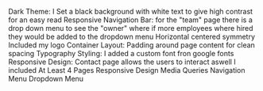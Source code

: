 Dark Theme: I Set a black background with white text to give high contrast for an easy read
Responsive Navigation Bar: for the "team" page there is a drop down menu to see the "owner" where if more employees where hired they would be added to the dropdown menu
Horizontal centered symmetry
Included my logo
Container Layout: Padding around page content for clean spacing
Typography Styling: I added a custom font fron google fonts
Responsive Design: Contact page allows the users to interact aswell
I included 
At Least 4 Pages
Responsive Design
Media Queries
Navigation Menu
Dropdown Menu

